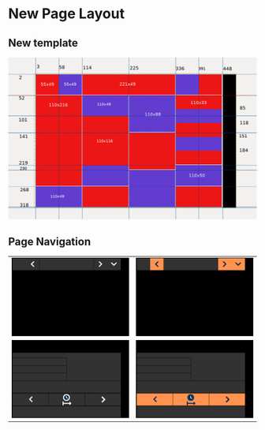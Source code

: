 # New Page Layout

## New template 
![New template](./png/NewTemplate.png)

## Page Navigation
| | |
|:---:|:---:|
|![New template](./png/NaviOFF.png)|![New template](./png/NaviON.png)|
|![New template](./png/CookingOFF.png)|![New template](./png/CookingON.png)|